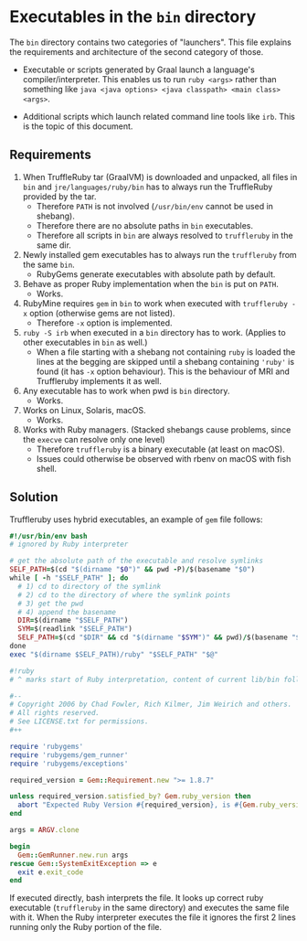 # Executables in the `bin` directory 

The `bin` directory contains two categories of "launchers". This file explains the requirements and architecture of the
second category of those.

- Executable or scripts generated by Graal launch a language's compiler/interpreter. This enables us to run `ruby
  <args>` rather than something like `java <java options> <java classpath> <main class> <args>`.
  
- Additional scripts which launch related command line tools like `irb`. This is the topic of this document. 

## Requirements

1.  When TruffleRuby tar (GraalVM) is downloaded and unpacked, all files in `bin` and 
    `jre/languages/ruby/bin` has to always run the TruffleRuby provided by the tar. 
    -   Therefore `PATH` is not involved (`/usr/bin/env` cannot be used in shebang).
    -   Therefore there are no absolute paths in `bin` executables.
    -   Therefore all scripts in `bin` are always resolved to `truffleruby` in the same dir.
2.  Newly installed gem executables has to always run the `truffleruby` from the same `bin`. 
    -   RubyGems generate executables with absolute path by default.
3.  Behave as proper Ruby implementation when the `bin` is put on `PATH`.
    -   Works.
4.  RubyMine requires `gem` in `bin` to work when executed with `truffleruby -x` option 
    (otherwise gems are not listed).
    -   Therefore `-x` option is implemented.
5.  `ruby -S irb` when executed in a `bin` directory has to work. (Applies to other 
    executables in `bin` as well.)
    -   When a file starting with a shebang not containing `ruby` is loaded the lines at 
        the begging are skipped until a shebang containing `'ruby'` is found (it has `-x` 
        option behaviour). This is the behaviour of MRI and Truffleruby implements it as well.
6.  Any executable has to work when pwd is `bin` directory.
    -   Works.
7.  Works on Linux, Solaris, macOS.
    -   Works.
8.  Works with Ruby managers. (Stacked shebangs cause problems, since the `execve` can 
    resolve only one level)
    -   Therefore `truffleruby` is a binary executable (at least on macOS).
    -   Issues could otherwise be observed with rbenv on macOS with fish shell.

## Solution

Truffleruby uses hybrid executables, an example of `gem` file follows:

```ruby
#!/usr/bin/env bash
# ignored by Ruby interpreter

# get the absolute path of the executable and resolve symlinks
SELF_PATH=$(cd "$(dirname "$0")" && pwd -P)/$(basename "$0")
while [ -h "$SELF_PATH" ]; do
  # 1) cd to directory of the symlink
  # 2) cd to the directory of where the symlink points
  # 3) get the pwd
  # 4) append the basename
  DIR=$(dirname "$SELF_PATH")
  SYM=$(readlink "$SELF_PATH")
  SELF_PATH=$(cd "$DIR" && cd "$(dirname "$SYM")" && pwd)/$(basename "$SYM")
done
exec "$(dirname $SELF_PATH)/ruby" "$SELF_PATH" "$@"

#!ruby
# ^ marks start of Ruby interpretation, content of current lib/bin follows   

#--
# Copyright 2006 by Chad Fowler, Rich Kilmer, Jim Weirich and others.
# All rights reserved.
# See LICENSE.txt for permissions.
#++

require 'rubygems'
require 'rubygems/gem_runner'
require 'rubygems/exceptions'

required_version = Gem::Requirement.new ">= 1.8.7"

unless required_version.satisfied_by? Gem.ruby_version then
  abort "Expected Ruby Version #{required_version}, is #{Gem.ruby_version}"
end

args = ARGV.clone

begin
  Gem::GemRunner.new.run args
rescue Gem::SystemExitException => e
  exit e.exit_code
end
```

If executed directly, bash interprets the file. It looks up correct ruby
executable  (`truffleruby` in the same directory) and executes the same file
with it. When the Ruby interpreter executes the file it ignores the first 2 lines
running only the Ruby portion of the file.
